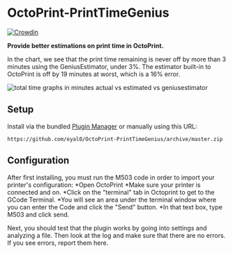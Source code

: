 # OctoPrint-PrintTimeGenius

[![Crowdin](https://d322cqt584bo4o.cloudfront.net/octoprint-printtimegenius/localized.svg)](https://crowdin.com/project/octoprint-printtimegenius)

**Provide better estimations on print time in OctoPrint.**

In the chart, we see that the print time remaining is never off by more than 3 minutes using the GeniusEstimator, under 3%. The estimator built-in to OctoPrint is off by 19 minutes at worst, which is a 16% error.

![total time graphs in minutes actual vs estimated vs geniusestimator](https://user-images.githubusercontent.com/109809/42283452-28fba0d8-7fb2-11e8-9fde-7e09c844582e.png)

## Setup

Install via the bundled [Plugin Manager](https://github.com/foosel/OctoPrint/wiki/Plugin:-Plugin-Manager)
or manually using this URL:

    https://github.com/eyal0/OctoPrint-PrintTimeGenius/archive/master.zip

## Configuration

After first installing, you must run the M503 code in order to import your printer's configuration:
*Open OctoPrint
*Make sure your printer is connected and on.
*Click on the "terminal" tab in Octoprint to get to the GCode Terminal.
*You will see an area under the terminal window where you can enter the Code and click the "Send" button.
*In that text box, type M503 and click send.

Next, you should test that the plugin works by going into settings and analyzing a file. Then look at the log and make sure that there are no errors. If you see errors, report them here.
